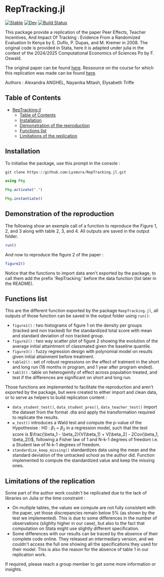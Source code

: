 # RepTracking.jl

[![Stable](https://img.shields.io/badge/docs-stable-blue.svg)](https://Lysmura.github.io/RepTracking.jl/stable/)
[![Dev](https://img.shields.io/badge/docs-dev-blue.svg)](https://Lysmura.github.io/RepTracking.jl/dev/)
[![Build Status](https://github.com/Lysmura/RepTracking.jl/actions/workflows/CI.yml/badge.svg?branch=master)](https://github.com/Lysmura/RepTracking.jl/actions/workflows/CI.yml?query=branch%3Amaster)

This package provide a replication of the paper Peer Effects, Teacher Incentives, And Impact Of Tracking : Evidence From a Randomized Evaluation In Kenya by E. Duflo, P. Dupas, and M. Kremer in 2008. The original code is provided in Stata, here it is adapted under julia in the context of the 2024/2025 Computational Economics of Sciences Po by F. Oswald. 

The original paper can be found [here](https://www.nber.org/system/files/working_papers/w14475/w14475.pdf).
Ressource on the course for which this replication was made can be found [here](https://floswald.github.io/NumericalMethods/).

Authors : Alexandra ANGHEL, Nayanika Mitash, Elysabeth Triffe
## Table of Contents

- [RepTracking.jl](#RepTrackingjl)
  - [Table of Contents](#table-of-contents)
  - [Installation](#installation)
  - [Demonstration of the reproduction](#Demonstration-of-the-reproduction)
  - [Functions list](#functions-list)
  - [Limitations of the replication](#Limitations-of-the-replication)

## Installation

To initialise the package, use this prompt in the console : 

```julia
git clone https://github.com/Lysmura/RepTracking.jl.git

using Pkg

Pkg.activate(".")

Pkg.instantiate()
```

## Demonstration of the reproduction

The following show an exemple call of a function to reproduce the Figure 1, 2, and 3 along with table 2, 3, and 4. All outputs are saved in the output folder.
```julia
run()
```

And now to reproduce the figure 2 of the paper :
```julia
figure2()
```

Notice that the functions to import data aren't exported by the package, to call them add the prefix 'RepTracking.' before the data function (list later in the README).

## Functions list
This are the different function exported by the package `ReepTracking.jl`, all outputs of those function can be saved in the output folder using  `run()`:
* `figure1()` : two histograms of figure 1 on the density per groups (tracked and non tracked) for the standardized total score with mean and standard deviation of non tracked group.
* `figure2()` : two way scatter plot of figure 2 showing the evolution of the average initial attaintment of classmated given the baseline quantile.
* `figure3()` : fuzzy regression design with polynomial model on results given initial attainment before treatment.
* `table2()` : set of robust regressions on the effect of tratment in the short and long run (18 months in program, and 1 year after program ended).
* `tabl3()` : table on heterogeinity of effect across population treated, and test if the differences are significant on short and long run.


Those functions are implemented to facilitate the reproduction and aren't exported by the package, but were created to either import and clean data, or to serve as helpers to build replication content :
* `data_student_test()`, `data_student_pres()`, `data_teacher_test()` import the dataset from the format .dta and apply the transformation required to replicate the results.
* `w_test()` introduces a Wald test and compute the p-value of the Hypothesise : H0 : $\beta_1$ = $\beta_2$ in a regression model, such that the test score is $\frac{\beta_1 - \beta_2}{V(\beta_1) + V[\beta_2] - 2Cov(\beta_1, \beta_2)}$, following a Fisher law of 1 and N-k-1 degrees of freedom i.e. a Student law of N-k-1 degrees of freedom.
* `standardize_keep_missing()` standardizes data using the mean and the standard deviation of the untracked school as the author did. Function implemented to compute the standardized value and keep the missing ones.

## Limitations of the replication
Some part of the author work couldn't be replicated due to the lack of libraries on Julia or the time constraint :
* On mutliple tables, the values we compute are not fully consistent with the paper, yet those discrepancies remain below 5% (as shown by the test we implemented). This is due to some differences in the number of observations (slighlty higher in our case), but also to the fact that computation on Stata might use slightly different specification. 
* Some differences with our results  can be traced by the absence of their complete code online. They released an intermediary version, and we couldn't access the full one showing all the specifications they used for their model. This is also the reason for the absence of table 1 in our replication work. 

If required, please reach a group member to get some more information or insights.